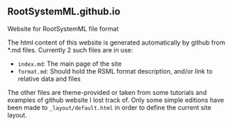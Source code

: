 RootSystemML.github.io
----------------------

Website for RootSystemML file format

The html content of this website is generated automatically by github from *.md files. Currently 2 such files are in use:
  - `index.md`: The main page of the site
  - `format.md`: Should hold the RSML format description, and/or link to relative data and files

The other files are theme-provided or taken from some tutorials and examples of github website I lost track of. Only some simple editions have been made to `_layout/default.html` in order to define the current site layout. 

